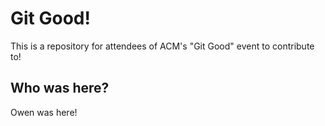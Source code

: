 # Git Good!

This is a repository for attendees of ACM's "Git Good" event to contribute to!

## Who was here?

Owen was here!
